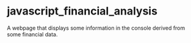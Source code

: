 # javascript_financial_analysis
A webpage that displays some information in the console derived from some financial data.
